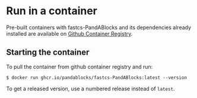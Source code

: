 # Run in a container

Pre-built containers with fastcs-PandABlocks and its dependencies already
installed are available on [Github Container Registry](https://ghcr.io/PandABlocks/fastcs-PandABlocks).

## Starting the container

To pull the container from github container registry and run:

```
$ docker run ghcr.io/pandablocks/fastcs-PandABlocks:latest --version
```

To get a released version, use a numbered release instead of `latest`.
